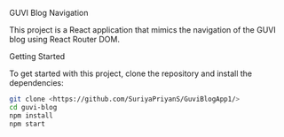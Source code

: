  GUVI Blog Navigation

This project is a React application that mimics the navigation of the GUVI blog using React Router DOM.

 Getting Started

To get started with this project, clone the repository and install the dependencies:

```sh
git clone <https://github.com/SuriyaPriyanS/GuviBlogApp1/>
cd guvi-blog
npm install
npm start
